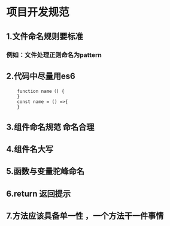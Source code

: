 # 项目开发规范

## 1.文件命名规则要标准
  ### 例如：文件处理正则命名为pattern
  
## 2.代码中尽量用es6
``` 
    function name（) {
    }
    const name = () =>{
    }
```
## 3.组件命名规范 命名合理
  
## 4.组件名大写

## 5.函数与变量驼峰命名

## 6.return 返回提示

## 7.方法应该具备单一性 ，一个方法干一件事情


